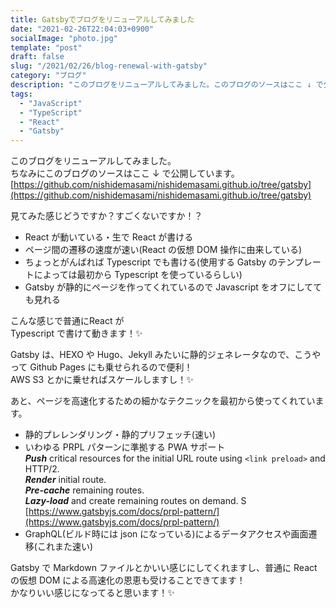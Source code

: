 ```yaml
---
title: Gatsbyでブログをリニューアルしてみました
date: "2021-02-26T22:04:03+0900"
socialImage: "photo.jpg"
template: "post"
draft: false
slug: "/2021/02/26/blog-renewal-with-gatsby"
category: "ブログ"
description: "このブログをリニューアルしてみました。このブログのソースはここ ↓ で公開しています。https://github.com/nishidemasami/nishidemasami.github.io/tree/gatsby見てみた感じどうですか？すごくないですか！？…"
tags:
  - "JavaScript"
  - "TypeScript"
  - "React"
  - "Gatsby"
---
```


このブログをリニューアルしてみました。  
ちなみにこのブログのソースはここ ↓ で公開しています。  
[https://github.com/nishidemasami/nishidemasami.github.io/tree/gatsby](https://github.com/nishidemasami/nishidemasami.github.io/tree/gatsby)

見てみた感じどうですか？すごくないですか！？

- React が動いている・生で React が書ける
- ページ間の遷移の速度が速い(React の仮想 DOM 操作に由来している)
- ちょっとがんばれば Typescript でも書ける(使用する Gatsby のテンプレートによっては最初から Typescript を使っているらしい)
- Gatsby が静的にページを作ってくれているので Javascript をオフにしてても見れる

<ReactHelloWorld>
  こんな感じで普通にReact が<br />
  Typescript で書けて動きます！✨
</ReactHelloWorld>

Gatsby は、HEXO や Hugo、Jekyll みたいに静的ジェネレータなので、こうやって Github Pages にも乗せられるので便利！  
AWS S3 とかに乗せればスケールしますし！✨

あと、ページを高速化するための細かなテクニックを最初から使ってくれています。

- 静的プレレンダリング・静的プリフェッチ(速い)
- いわゆる PRPL パターンに準拠する PWA サポート  
  **_Push_** critical resources for the initial URL route using `<link preload>` and HTTP/2.  
  **_Render_** initial route.  
  **_Pre-cache_** remaining routes.  
  **_Lazy-load_** and create remaining routes on demand. S  
  [https://www.gatsbyjs.com/docs/prpl-pattern/](https://www.gatsbyjs.com/docs/prpl-pattern/)
- GraphQL(ビルド時には json になっている)によるデータアクセスや画面遷移(これまた速い)

Gatsby で Markdown ファイルとかいい感じにしてくれますし、普通に React の仮想 DOM による高速化の恩恵も受けることできてます！  
かなりいい感じになってると思います！✨
